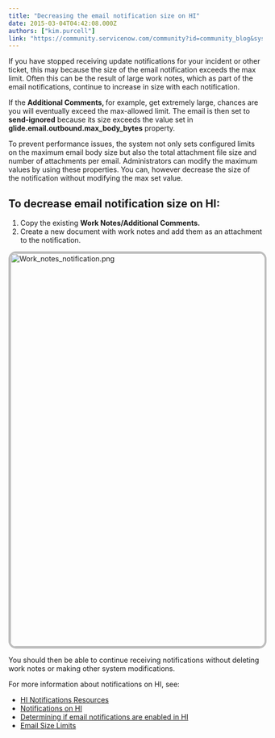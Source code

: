 ```yaml
---
title: "Decreasing the email notification size on HI"
date: 2015-03-04T04:42:08.000Z
authors: ["kim.purcell"]
link: "https://community.servicenow.com/community?id=community_blog&sys_id=273d6ee5dbd0dbc01dcaf3231f961930"
---
```

<p class="title">If you have stopped receiving update notifications for your incident or other ticket, this may because the size of the email notification exceeds the max limit. Often this can be the result of large work notes, which as part of the email notifications, continue to increase in size with each notification.</p><p class="title"></p><p>If the <strong>Additional Comments</strong><strong>, </strong>for example, get extremely large, chances are you will eventually exceed the max-allowed limit. The email is then set to <strong>send-ignored</strong> because its size exceeds the value set in<strong> glide.email.outbound.max_body_bytes</strong> property.</p><p></p><p>To prevent performance issues, the system not only sets configured limits on the maximum email body size but also the total attachment file size and number of attachments per email. Administrators can modify the maximum values by using these properties. You can, however decrease the size of the notification without modifying the max set value.</p><p></p><h2>To decrease email notification size on HI:</h2><p></p><ol><li>Copy the existing <strong>Work Notes/Additional Comments. </strong></li><li>Create a new document with work notes and add them as an attachment to the notification.</li></ol><p></p><p><img   alt="Work_notes_notification.png" class="image-1 jive-image" height="402" src="0bd8e902db98d7041dcaf3231f961951.iix" style="height: auto; max-width: 100%; border: #BDBDBD 4px solid; border-radius: 15px; display: block; margin-left: auto; margin-right: auto;" width="780"/></p><p></p><p>You should then be able to continue receiving notifications without deleting work notes or making other system modifications.</p><p></p><p>For more information about notifications on HI, see:</p><ul><li><a title="i.service-now.com/kb_view.do?sysparm_article=KB0547435" href="https://hi.service-now.com/kb_view.do?sysparm_article=KB0547435">HI Notifications Resources</a></li><li><a href="http://wiki.servicenow.com/index.php?title=Notifications_on_HI" target="_blank" title="Notifications in HI">Notifications on HI</a></li><li><a _jive_internal="true" href="/kb_view.do?sysparm_article=KB0547443" target="_blank" title="Determining if email notifications are enabled in HI">Determining if email notifications are enabled in HI</a></li><li><a href="http://wiki.servicenow.com/index.php?title=Email_Size_Limits" target="_blank" title="Email Size Limits">Email Size Limits</a></li></ul>